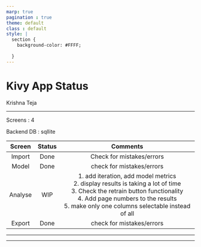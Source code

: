 ```yaml
---
marp: true
pagination : true
theme: default
class : default
style: |
  section {
    background-color: #FFFF;
    
  }
---
```


# Kivy App Status

Krishna Teja

---

Screens : 4  

Backend DB : sqllite

|Screen |Status|Comments                 |
|:-----:|:----:|:-----------------------:|
|Import | Done |Check for mistakes/errors|
| Model | Done |check for mistakes/errors|
|Analyse| WIP  | 1. add iteration, add model metrics<br>2. display results is taking a lot of time<br> 3. Check the retrain button functionality<br> 4. Add page numbers to the results <br>5. make only one columns selectable instead of all <br > |
|Export | Done |check for mistakes/errors|

---


---


